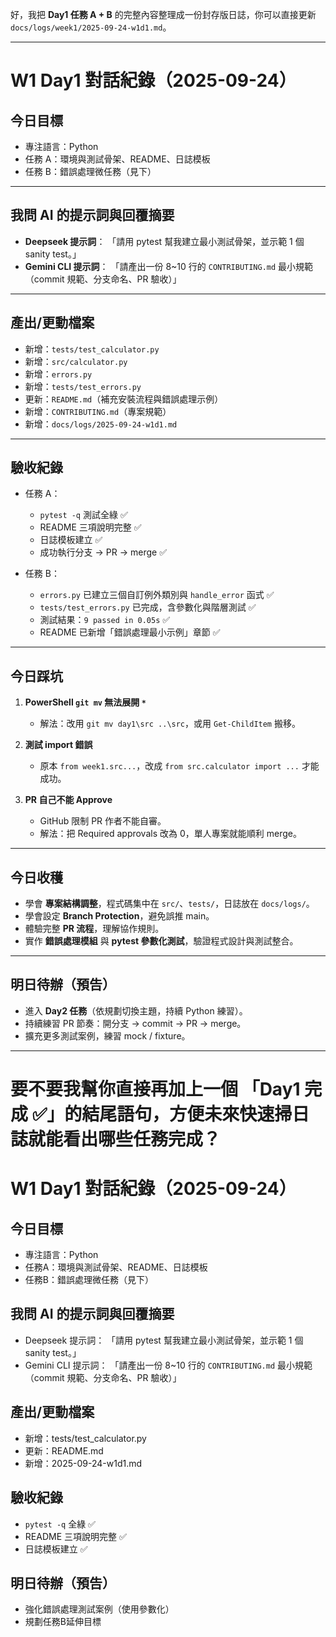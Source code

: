 
好，我把 **Day1 任務 A + B** 的完整內容整理成一份封存版日誌，你可以直接更新 `docs/logs/week1/2025-09-24-w1d1.md`。

---

# W1 Day1 對話紀錄（2025-09-24）

## 今日目標

* 專注語言：Python
* 任務 A：環境與測試骨架、README、日誌模板
* 任務 B：錯誤處理微任務（見下）

---

## 我問 AI 的提示詞與回覆摘要

* **Deepseek 提示詞**：
  「請用 pytest 幫我建立最小測試骨架，並示範 1 個 sanity test。」
* **Gemini CLI 提示詞**：
  「請產出一份 8\~10 行的 `CONTRIBUTING.md` 最小規範（commit 規範、分支命名、PR 驗收）」

---

## 產出/更動檔案

* 新增：`tests/test_calculator.py`
* 新增：`src/calculator.py`
* 新增：`errors.py`
* 新增：`tests/test_errors.py`
* 更新：`README.md`（補充安裝流程與錯誤處理示例）
* 新增：`CONTRIBUTING.md`（專案規範）
* 新增：`docs/logs/2025-09-24-w1d1.md`

---

## 驗收紀錄

* 任務 A：

  * `pytest -q` 測試全綠 ✅
  * README 三項說明完整 ✅
  * 日誌模板建立 ✅
  * 成功執行分支 → PR → merge ✅
* 任務 B：

  * `errors.py` 已建立三個自訂例外類別與 `handle_error` 函式 ✅
  * `tests/test_errors.py` 已完成，含參數化與階層測試 ✅
  * 測試結果：`9 passed in 0.05s` ✅
  * README 已新增「錯誤處理最小示例」章節 ✅

---

## 今日踩坑

1. **PowerShell `git mv` 無法展開 `*`**

   * 解法：改用 `git mv day1\src ..\src`，或用 `Get-ChildItem` 搬移。
2. **測試 import 錯誤**

   * 原本 `from week1.src...`，改成 `from src.calculator import ...` 才能成功。
3. **PR 自己不能 Approve**

   * GitHub 限制 PR 作者不能自審。
   * 解法：把 Required approvals 改為 0，單人專案就能順利 merge。

---

## 今日收穫

* 學會 **專案結構調整**，程式碼集中在 `src/`、`tests/`，日誌放在 `docs/logs/`。
* 學會設定 **Branch Protection**，避免誤推 main。
* 體驗完整 **PR 流程**，理解協作規則。
* 實作 **錯誤處理模組** 與 **pytest 參數化測試**，驗證程式設計與測試整合。

---

## 明日待辦（預告）

* 進入 **Day2 任務**（依規劃切換主題，持續 Python 練習）。
* 持續練習 PR 節奏：開分支 → commit → PR → merge。
* 擴充更多測試案例，練習 mock / fixture。

---

要不要我幫你直接再加上一個 **「Day1 完成 ✅」的結尾語句**，方便未來快速掃日誌就能看出哪些任務完成？
=======
# W1 Day1 對話紀錄（2025-09-24）
## 今日目標
- 專注語言：Python
- 任務A：環境與測試骨架、README、日誌模板
- 任務B：錯誤處理微任務（見下）

## 我問 AI 的提示詞與回覆摘要
- Deepseek 提示詞：
  「請用 pytest 幫我建立最小測試骨架，並示範 1 個 sanity test。」
- Gemini CLI 提示詞：
  「請產出一份 8~10 行的 `CONTRIBUTING.md` 最小規範（commit 規範、分支命名、PR 驗收）」  

## 產出/更動檔案
- 新增：tests/test_calculator.py
- 更新：README.md
- 新增：2025-09-24-w1d1.md

## 驗收紀錄
- `pytest -q` 全綠 ✅
- README 三項說明完整 ✅
- 日誌模板建立 ✅

## 明日待辦（預告）
- 強化錯誤處理測試案例（使用參數化）
- 規劃任務B延伸目標


